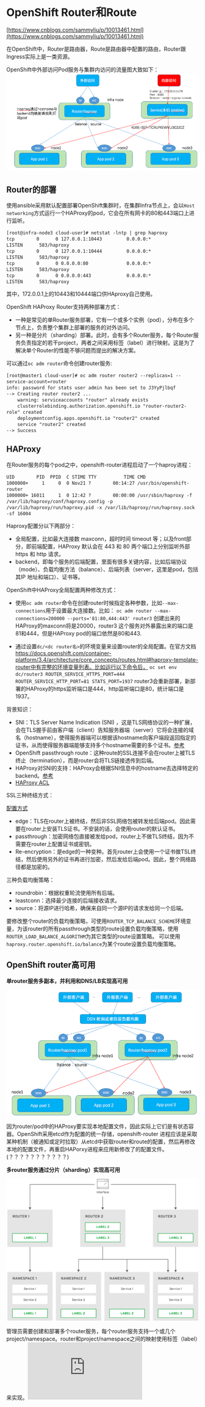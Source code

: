 # OpenShift Router和Route #

[https://www.cnblogs.com/sammyliu/p/10013461.html](https://www.cnblogs.com/sammyliu/p/10013461.html)

在OpenShift中，Router是路由器，Route是路由器中配置的路由，Router跟Ingress实际上是一类资源。

OpenShift中外部访问Pod服务与集群内访问的流量图大致如下：
![](img/OpenShift_Router01.png)

## Router的部署 ##

使用ansible采用默认配置部署OpenShift集群时，在集群Infra节点上，会以`Host networking`方式运行一个HAProxy的pod，它会在所有网卡的80和443端口上进行监听。

```
[root@infra-node3 cloud-user]# netstat -lntp | grep haproxy
tcp        0      0 127.0.0.1:10443         0.0.0.0:*               LISTEN      583/haproxy         
tcp        0      0 127.0.0.1:10444         0.0.0.0:*               LISTEN      583/haproxy         
tcp        0      0 0.0.0.0:80              0.0.0.0:*               LISTEN      583/haproxy         
tcp        0      0 0.0.0.0:443             0.0.0.0:*               LISTEN      583/haproxy
```

其中，172.0.0.1上的10443和10444端口供HAproxy自己使用。

OpenShift HAProxy Router支持两种部署方式：

- 一种是常见的单Router服务部署，它有一个或多个实例（pod），分布在多个节点上，负责整个集群上部署的服务的对外访问。
- 另一种是分片（sharding）部署。此时，会有多个Router服务，每个Router服务负责指定的若干project，两者之间采用标签（label）进行映射。这是为了解决单个Router的性能不够问题而提出的解决方案。

可以通过`oc adm router`命令创建router服务:

```
[root@master1 cloud-user]# oc adm router router2 --replicas=1 --service-account=router
info: password for stats user admin has been set to J3YyPjlbqf
--> Creating router router2 ...
    warning: serviceaccounts "router" already exists
    clusterrolebinding.authorization.openshift.io "router-router2-role" created
    deploymentconfig.apps.openshift.io "router2" created
    service "router2" created
--> Success
```

## HAProxy ##

在Router服务的每个pod之中，openshift-router进程启动了一个haproy进程：

```
UID        PID  PPID  C STIME TTY          TIME CMD
1000000+     1     0  0 Nov21 ?        00:14:27 /usr/bin/openshift-router
1000000+ 16011     1  0 12:42 ?        00:00:00 /usr/sbin/haproxy -f /var/lib/haproxy/conf/haproxy.config -p /var/lib/haproxy/run/haproxy.pid -x /var/lib/haproxy/run/haproxy.sock -sf 16004
```

Haproxy配置分以下两部分：

- 全局配置，比如最大连接数 maxconn，超时时间 timeout 等；以及front部分，即前端配置，HAProxy 默认会在 443 和 80 两个端口上分别监听外部 https 和 http 请求。
- backend，即每个服务的后端配置，里面有很多关键内容，比如后端协议（mode）、负载均衡方法（balance）、后端列表（server，这里是pod，包括其IP 地址和端口）、证书等。

OpenShift中HAProxy全局配置两种修改方式：


- 使用`oc adm router`命令在创建router时候指定各种参数，比如`--max-connections`用于设置最大连接数。比如：
`oc adm router --max-connections=200000 --ports='81:80,444:443' router3`
创建出来的HAProxy的maxconn将是20000，router3 这个服务对外暴露出来的端口是81和444，但是HAProxy pod的端口依然是80和443.

- 通过设置`dc/<dc router名>`的环境变量来设置router的全局配置。在官方文档 https://docs.openshift.com/container-platform/3.4/architecture/core_concepts/routes.html#haproxy-template-router中有完整的环境变量列表。比如运行以下命令后，
`oc set env dc/router3 ROUTER_SERVICE_HTTPS_PORT=444 ROUTER_SERVICE_HTTP_PORT=81 STATS_PORT=1937`
router3会重新部署，新部署的HAProxy的https监听端口是444，http监听端口是80，统计端口是1937。

背景知识：

- SNI：TLS Server Name Indication (SNI) ，这是TLS网络协议的一种扩展，会在TLS握手前由客户端（client）告知服务器端（server）它将会连接的域名（hostname），使得服务器端可以根据该hostname向客户端段返回指定的证书，从而使得服务器端能够支持多个hostname需要的多个证书。[参考](https://en.wikipedia.org/wiki/Server_Name_Indication)
- OpenShift passthrough route：这种route的SSL连接不会在router上被TLS终止（termination），而是router会将TLS链接透传到后端。
- HAProxy对SNI的支持：HAProxy会根据SNI信息中的hostname去选择特定的backend。[参考](https://www.haproxy.com/blog/enhanced-ssl-load-balancing-with-server-name-indication-sni-tls-extension/)
- [HAProxy ACL](https://www.haproxy.com/documentation/aloha/10-0/traffic-management/lb-layer7/acls/)

SSL三种终结方式：

[配置方式](https://docs.okd.io/latest/architecture/networking/routes.html#edge-termination)

- edge：TLS在router上被终结，然后非SSL网络包被转发给后端pod。因此需要在router上安装TLS证书。不安装的话，会使用router的默认证书。
- passthrough：加密网络包直接被发给pod，router上不做TLS终结，因为不需要在router上配置证书或密钥。
- Re-encryption：是edge的一种变种。首先router上会使用一个证书做TSL终结，然后使用另外的证书再进行加密，然后发给后端pod。因此，整个网络路径都是加密的。

三种负载均衡策略：

- roundrobin：根据权重轮流使用所有后端。
- leastconn：选择最少连接的后端接收请求。
- source：将源IP进行哈希，确保来自同一个源IP的请求发给同一个后端。

要修改整个router的负载均衡策略，可使用`ROUTER_TCP_BALANCE_SCHEME`环境变量，为该router的所有passthrough类型的route设置负载均衡策略，使用`ROUTER_LOAD_BALANCE_ALGORITHM`为其它类型的route设置策略。
可以使用`haproxy.router.openshift.io/balance`为某个route设置负载均衡策略。

## OpenShift router高可用 ##

**单router服务多副本，并利用和DNS/LB实现高可用**

![](img/OpenShift_Router02.png)

因为router/pod中的HAProxy要实现本地配置文件，因此实际上它们是有状态容器。OpenShift采用etcd作为配置的统一存储，openshift-router 进程应该是采取某种机制（被通知或定时拉取）从etcd中获取router和route的配置，然后再修改本地的配置文件，再重启HAPorxy进程来应用新修改了的配置文件。(？？？？？？？？？？？)

**多router服务通过分片（sharding）实现高可用**

![](img/OpenShift_Routerr03.png)

管理员需要创建和部署多个router服务，每个router服务支持一个或几个project/namespace。router和project/namespace之间的映射使用标签（label）来实现。![参考配置](https://docs.openshift.com/container-platform/3.11/install_config/router/default_haproxy_router.html)

